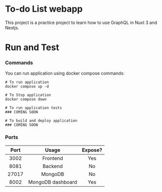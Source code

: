 # To-do List webapp 
This project is a practice project to learn how to use GraphQL in Nuxt 3 and Nestjs.

# Run and Test
### Commands
You can run application using docker compose commands:
```shell
# To run application
docker compose up -d

# To Stop application
docker compose down

# To run application tests
### COMING SOON

# To build and deploy application
### COMING SOON
```

### Ports

| Port  |       Usage       | Expose? |
|:-----:|:-----------------:|:-------:|
| 3002  |     Frontend      |   Yes   |
| 8081  |      Backend      |   No    |
| 27017 |      MongoDB      |   No    |
| 8002  | MongoDB dashboard |   Yes   |
